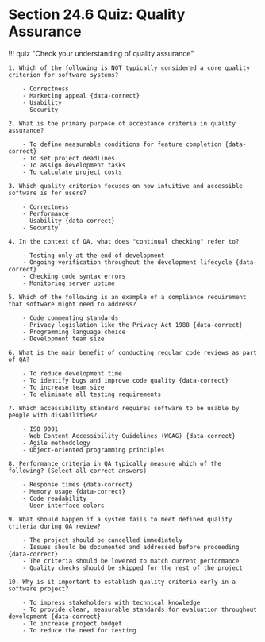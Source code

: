 # Section 24.6 Quiz: Quality Assurance

!!! quiz "Check your understanding of quality assurance"

    1. Which of the following is NOT typically considered a core quality criterion for software systems?

        - Correctness
        - Marketing appeal {data-correct}
        - Usability
        - Security

    2. What is the primary purpose of acceptance criteria in quality assurance?

        - To define measurable conditions for feature completion {data-correct}
        - To set project deadlines
        - To assign development tasks
        - To calculate project costs

    3. Which quality criterion focuses on how intuitive and accessible software is for users?

        - Correctness
        - Performance
        - Usability {data-correct}
        - Security

    4. In the context of QA, what does "continual checking" refer to?

        - Testing only at the end of development
        - Ongoing verification throughout the development lifecycle {data-correct}
        - Checking code syntax errors
        - Monitoring server uptime

    5. Which of the following is an example of a compliance requirement that software might need to address?

        - Code commenting standards
        - Privacy legislation like the Privacy Act 1988 {data-correct}
        - Programming language choice
        - Development team size

    6. What is the main benefit of conducting regular code reviews as part of QA?

        - To reduce development time
        - To identify bugs and improve code quality {data-correct}
        - To increase team size
        - To eliminate all testing requirements

    7. Which accessibility standard requires software to be usable by people with disabilities?

        - ISO 9001
        - Web Content Accessibility Guidelines (WCAG) {data-correct}
        - Agile methodology
        - Object-oriented programming principles

    8. Performance criteria in QA typically measure which of the following? (Select all correct answers)

        - Response times {data-correct}
        - Memory usage {data-correct}
        - Code readability
        - User interface colors

    9. What should happen if a system fails to meet defined quality criteria during QA review?

        - The project should be cancelled immediately
        - Issues should be documented and addressed before proceeding {data-correct}
        - The criteria should be lowered to match current performance
        - Quality checks should be skipped for the rest of the project

    10. Why is it important to establish quality criteria early in a software project?

        - To impress stakeholders with technical knowledge
        - To provide clear, measurable standards for evaluation throughout development {data-correct}
        - To increase project budget
        - To reduce the need for testing